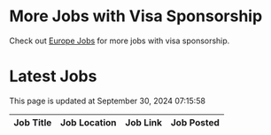# More Jobs with Visa Sponsorship

Check out [Europe Jobs](https://github.com/sureshparimi/europejobs#latest-jobs) for more jobs with visa sponsorship.

# Latest Jobs

This page is updated at September 30, 2024 07:15:58

| Job Title | Job Location | Job Link | Job Posted |
| --- | --- | --- | --- |
